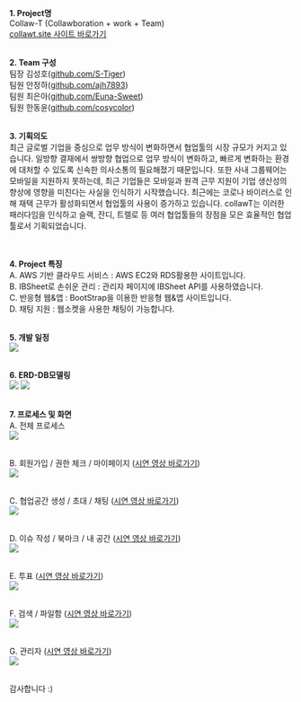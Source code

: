 <b>1. Project명<br></b>
Collaw-T (Collawboration + work + Team)<br>
<a href = "http://collawt.site" target="_blank">collawt.site 사이트 바로가기</a><br><br>

<b>2. Team 구성<br></b>
팀장 김성호(<a href = "http://github.com/S-Tiger" target="_blank">github.com/S-Tiger</a>)<br>
팀원 안정하(<a href = "https://github.com/ajh7893" target="_blank">github.com/ajh7893</a>)<br>
팀원 최은아(<a href = "http://github.com/Euna-Sweet" target="_blank">github.com/Euna-Sweet</a>)<br>
팀원 한동윤(<a href = "https://github.com/cosycolor" target="_blank">github.com/cosycolor</a>)<br><br>

<b>3. 기획의도<br></b>
최근 글로벌 기업을 중심으로 업무 방식이 변화하면서 협업툴의 시장 규모가 커지고 있습니다.
일방향 결재에서 쌍방향 협업으로 업무 방식이 변화하고, 빠르게 변화하는 환경에 대처할 수 있도록 신속한 의사소통의 필요해졌기 때문입니다.
또한 사내 그룹웨어는 모바일을 지원하지 못하는데, 최근 기업들은 모바일과 원격 근무 지원이 기업 생산성의 향상에 영향을 미친다는 사실을 인식하기 시작했습니다.
최근에는 코로나 바이러스로 인해 재택 근무가 활성화되면서 협업툴의 사용이 증가하고 있습니다.
collawT는 이러한 패러다임을 인식하고 슬랙, 잔디, 트렐로 등 여러 협업툴들의 장점을 모은 효율적인 협업툴로서 기획되었습니다.<br>
<br><br>

<b>4. Project 특징<br></b>
A. AWS 기반 클라우드 서비스 : AWS EC2와 RDS활용한 사이트입니다.<br>
B. IBSheet로 손쉬운 관리 : 관리자 페이지에 IBSheet API를 사용하였습니다.<br>
C. 반응형 웹&앱 : BootStrap을 이용한 반응형 웹&앱 사이트입니다.<br>
D. 채팅 지원 : 웹소켓을 사용한 채팅이 가능합니다.
<br><br>
  
<b>5. 개발 일정<br></b>
<img src="https://img1.daumcdn.net/thumb/R1280x0/?scode=mtistory2&fname=https%3A%2F%2Fk.kakaocdn.net%2Fdn%2FctzG0R%2FbtqEv69e3T9%2FYhlcA8YdgeSXr4eiwKvk1K%2Fimg.jpg"/>
<br><br>

<b>6. ERD-DB모델링<br></b>
<img src="https://img1.daumcdn.net/thumb/R1280x0/?scode=mtistory2&fname=https%3A%2F%2Fk.kakaocdn.net%2Fdn%2Fb6UtR8%2FbtqEwSoRTAo%2FLPeYO6AXyzIQrkoUpYIRFk%2Fimg.png"/>
<img src="https://img1.daumcdn.net/thumb/R1280x0/?scode=mtistory2&fname=https%3A%2F%2Fk.kakaocdn.net%2Fdn%2FDqD7Q%2FbtqEviCuxCa%2FRrnBKUJK7xgXasEVFM1tpk%2Fimg.png"/>
<br><br>

<b>7. 프로세스 및 화면</b><br>
A. 전체 프로세스<br>
  <img src="https://img1.daumcdn.net/thumb/R1280x0/?scode=mtistory2&fname=https%3A%2F%2Fk.kakaocdn.net%2Fdn%2Fbg6OYf%2FbtqEw2LAtV9%2FlJK1IKimJBZD8EYocutGiK%2Fimg.jpg"/>
<br><br>

B. 회원가입 / 권한 체크 / 마이페이지 (<a href = "https://www.youtube.com/watch?v=_XaCad1R1MM&feature=youtu.be" target="_blank">시연 영상 바로가기</a>)<br>
  <img src="https://img1.daumcdn.net/thumb/R1280x0/?scode=mtistory2&fname=https%3A%2F%2Fk.kakaocdn.net%2Fdn%2FcpEnWQ%2FbtqEvgEF6jq%2FIRTR8Bo5GPWuC5ZWagbzV0%2Fimg.jpg"/>
<br><br>

C. 협업공간 생성 / 초대 / 채팅 (<a href = "https://www.youtube.com/watch?v=sFZmYskYmhE&feature=youtu.be" target="_blank">시연 영상 바로가기</a>)<br>
  <img src="https://img1.daumcdn.net/thumb/R1280x0/?scode=mtistory2&fname=https%3A%2F%2Fk.kakaocdn.net%2Fdn%2FRkU4D%2FbtqEwIUmNO5%2FIZ4XbXRxqmJXkcg0cKkvi0%2Fimg.jpg"/>
<br><br>

D. 이슈 작성 / 북마크 / 내 공간 (<a href = "https://www.youtube.com/watch?v=a6npiF0wsDM&feature=youtu.be" target="_blank">시연 영상 바로가기</a>)<br>
  <img src="https://img1.daumcdn.net/thumb/R1280x0/?scode=mtistory2&fname=https%3A%2F%2Fk.kakaocdn.net%2Fdn%2FABEWS%2FbtqEvg5P3Wm%2F57InG3k9pTGMswhjYQ1tv0%2Fimg.jpg"/>
<br><br>

E. 투표 (<a href = "https://www.youtube.com/watch?v=2s-MZ2Bha8Q&feature=youtu.be" target="_blank">시연 영상 바로가기</a>)<br>
  <img src="https://img1.daumcdn.net/thumb/R1280x0/?scode=mtistory2&fname=https%3A%2F%2Fk.kakaocdn.net%2Fdn%2FQI9XP%2FbtqEu63mpfT%2Fe7kYXTImaQjKHGGqYbXvv0%2Fimg.jpg"/>
<br><br>

F. 검색 / 파일함 (<a href = "https://www.youtube.com/watch?v=sBjMHsTD6hc&feature=youtu.be" target="_blank">시연 영상 바로가기</a>)<br>
  <img src="https://img1.daumcdn.net/thumb/R1280x0/?scode=mtistory2&fname=https%3A%2F%2Fk.kakaocdn.net%2Fdn%2FcLSXj4%2FbtqEwI7Wgtl%2FKzPIasIqH2kzqvKG61qISK%2Fimg.jpg"/>
<br><br>

G. 관리자 (<a href = "https://www.youtube.com/watch?v=5lJTxEPjenw&feature=youtu.be" target="_blank">시연 영상 바로가기</a>)<br>
  <img src="https://img1.daumcdn.net/thumb/R1280x0/?scode=mtistory2&fname=https%3A%2F%2Fk.kakaocdn.net%2Fdn%2FbRsveZ%2FbtqEu5QVjyB%2FLQkcbcl4b1ydOkUYfhjZR0%2Fimg.jpg"/>
<br><br>

감사합니다 :)
